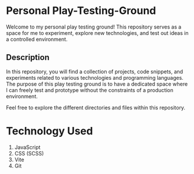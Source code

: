 # Personal Play-Testing-Ground

Welcome to my personal play testing ground! This repository serves as a space for me to experiment, explore new technologies, and test out ideas in a controlled environment.

## Description

In this repository, you will find a collection of projects, code snippets, and experiments related to various technologies and programming languages. The purpose of this play testing ground is to have a dedicated space where I can freely test and prototype without the constraints of a production environment.

Feel free to explore the different directories and files within this repository.

# Technology Used

1. JavaScript
2. CSS (SCSS)
3. Vite
4. Git